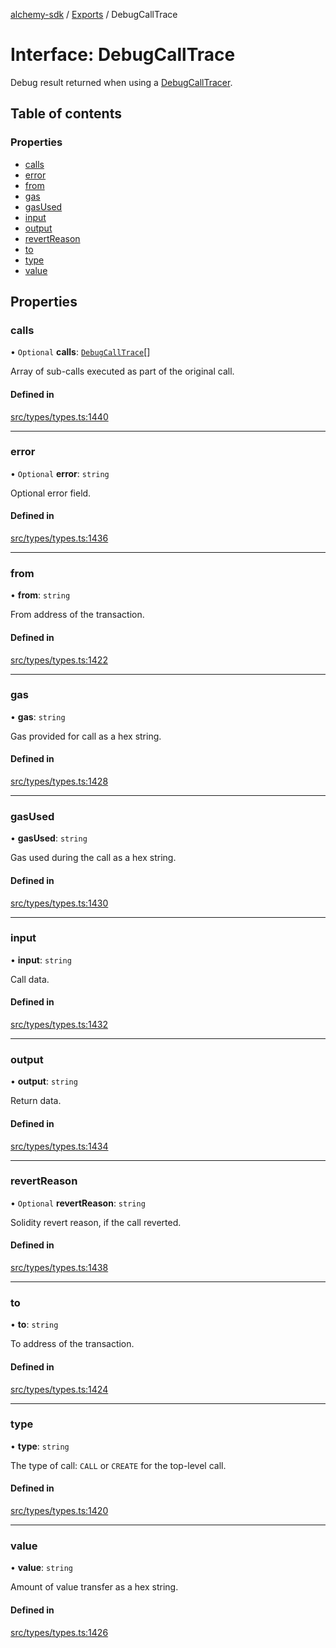 [alchemy-sdk](../README.md) / [Exports](../modules.md) / DebugCallTrace

# Interface: DebugCallTrace

Debug result returned when using a [DebugCallTracer](DebugCallTracer.md).

## Table of contents

### Properties

- [calls](DebugCallTrace.md#calls)
- [error](DebugCallTrace.md#error)
- [from](DebugCallTrace.md#from)
- [gas](DebugCallTrace.md#gas)
- [gasUsed](DebugCallTrace.md#gasused)
- [input](DebugCallTrace.md#input)
- [output](DebugCallTrace.md#output)
- [revertReason](DebugCallTrace.md#revertreason)
- [to](DebugCallTrace.md#to)
- [type](DebugCallTrace.md#type)
- [value](DebugCallTrace.md#value)

## Properties

### calls

• `Optional` **calls**: [`DebugCallTrace`](DebugCallTrace.md)[]

Array of sub-calls executed as part of the original call.

#### Defined in

[src/types/types.ts:1440](https://github.com/alchemyplatform/alchemy-sdk-js/blob/8c9409f/src/types/types.ts#L1440)

___

### error

• `Optional` **error**: `string`

Optional error field.

#### Defined in

[src/types/types.ts:1436](https://github.com/alchemyplatform/alchemy-sdk-js/blob/8c9409f/src/types/types.ts#L1436)

___

### from

• **from**: `string`

From address of the transaction.

#### Defined in

[src/types/types.ts:1422](https://github.com/alchemyplatform/alchemy-sdk-js/blob/8c9409f/src/types/types.ts#L1422)

___

### gas

• **gas**: `string`

Gas provided for call as a hex string.

#### Defined in

[src/types/types.ts:1428](https://github.com/alchemyplatform/alchemy-sdk-js/blob/8c9409f/src/types/types.ts#L1428)

___

### gasUsed

• **gasUsed**: `string`

Gas used during the call as a hex string.

#### Defined in

[src/types/types.ts:1430](https://github.com/alchemyplatform/alchemy-sdk-js/blob/8c9409f/src/types/types.ts#L1430)

___

### input

• **input**: `string`

Call data.

#### Defined in

[src/types/types.ts:1432](https://github.com/alchemyplatform/alchemy-sdk-js/blob/8c9409f/src/types/types.ts#L1432)

___

### output

• **output**: `string`

Return data.

#### Defined in

[src/types/types.ts:1434](https://github.com/alchemyplatform/alchemy-sdk-js/blob/8c9409f/src/types/types.ts#L1434)

___

### revertReason

• `Optional` **revertReason**: `string`

Solidity revert reason, if the call reverted.

#### Defined in

[src/types/types.ts:1438](https://github.com/alchemyplatform/alchemy-sdk-js/blob/8c9409f/src/types/types.ts#L1438)

___

### to

• **to**: `string`

To address of the transaction.

#### Defined in

[src/types/types.ts:1424](https://github.com/alchemyplatform/alchemy-sdk-js/blob/8c9409f/src/types/types.ts#L1424)

___

### type

• **type**: `string`

The type of call: `CALL` or `CREATE` for the top-level call.

#### Defined in

[src/types/types.ts:1420](https://github.com/alchemyplatform/alchemy-sdk-js/blob/8c9409f/src/types/types.ts#L1420)

___

### value

• **value**: `string`

Amount of value transfer as a hex string.

#### Defined in

[src/types/types.ts:1426](https://github.com/alchemyplatform/alchemy-sdk-js/blob/8c9409f/src/types/types.ts#L1426)
